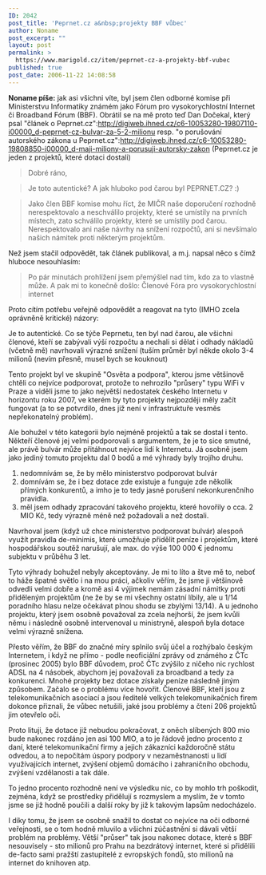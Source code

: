 ```yaml
---
ID: 2042
post_title: 'Peprnet.cz a&nbsp;projekty BBF vůbec'
author: Noname
post_excerpt: ""
layout: post
permalink: >
  https://www.marigold.cz/item/peprnet-cz-a-projekty-bbf-vubec
published: true
post_date: 2006-11-22 14:08:58
---
```

<texy>**Noname píše:** jak asi všichni víte, byl jsem člen odborné komise při Ministerstvu  Informatiky známém jako Fórum pro vysokorychlostní Internet či Broadband Fórum (BBF). Obrátil se na mě proto teď Dan Dočekal, který psal "článek o Peprnet.cz":http://digiweb.ihned.cz/c6-10053280-19807110-i00000_d-peprnet-cz-bulvar-za-5-2-milionu resp. "o porušování autorského zákona u Peprnet.cz":http://digiweb.ihned.cz/c6-10053280-19808850-i00000_d-maji-miliony-a-porusuji-autorsky-zakon (Peprnet.cz je jeden z projektů, které dotaci dostali)
> Dobré ráno,

> Je toto autentické? A jak hluboko pod čarou byl PEPRNET.CZ? :)

> Jako člen BBF komise mohu říct, že MIČR naše doporučení rozhodně nerespektovalo a neschválilo projekty, které se umístily na prvních místech, zato schválilo projekty, které se umístily pod čarou. Nerespektovalo ani naše návrhy na snížení rozpočtů, ani si nevšímalo našich námitek proti některým projektům.

Než jsem stačil odpovědět, tak článek publikoval, a m.j. napsal něco s čímž hluboce nesouhlasím:

> Po pár minutách prohlížení jsem přemýšlel nad tím, kdo za to vlastně může. A pak mi to konečně došlo:  Členové Fóra pro vysokorychlostní internet

Proto cítím potřebu veřejně odpovědět a reagovat na tyto (IMHO zcela oprávněně kritické) názory:

<!--more-->

Je to autentické. Co se týče Peprnetu, ten byl nad čarou, ale všichni
členové, kteří se zabývali výší rozpočtu a nechali si dělat i odhady
nákladů (včetně mě) navrhovali výrazné snížení (tuším průměr byl někde
okolo 3-4 milionů (nevím přesně, musel bych se kouknout)

Tento projekt byl ve skupině "Osvěta a podpora", kterou jsme většinově chtěli co
nejvíce podporovat, protože to nehrozilo "průsery" typu WiFi v Praze a
viděli jsme to jako největší nedostatek českého Internetu v horizontu
roku 2007, ve kterém by tyto projekty nejpozději měly začít fungovat
(a to se potvrdilo, dnes již není v infrastruktuře vesměs
nepřekonatelný problém).

Ale bohužel v této kategorii bylo nejméně projektů a tak se dostal i
tento. Někteří členové jej velmi podporovali s argumentem, že je to
sice smutné, ale právě bulvár může přitáhnout nejvíce lidí k
Internetu.
Já osobně jsem jako jediný tomuto projektu dal 0 bodů a mé výhrady
byly trojího druhu.
1) nedomnívám se, že by mělo ministerstvo podporovat bulvár
2) domnívám se, že i bez dotace zde existuje a funguje zde několik přímých konkurentů, a imho je to tedy jasné porušení nekonkurenčního pravidla.
3) měl jsem odhady zpracování takového projektu, které hovořily o cca. 2 MIO Kč, tedy výrazně méně než požadovali a než dostali.

Navrhoval jsem (když už chce ministerstvo podporovat bulvár) alespoň
využít pravidla de-minimis, které umožňuje přidělit peníze i
projektům, které hospodářskou soutěž narušují, ale max. do výše 100
000 € jednomu subjektu v průběhu 3 let.

Tyto výhrady bohužel nebyly akceptovány. Je mi to líto a štve mě to,
neboť to háže špatné světlo i na mou práci, ačkoliv věřím, že jsme ji
většinově odvedli velmi dobře a kromě asi 4 výjimek nemám zásadní
námitky proti přiděleným projektům (ne že by se mi všechny ostatní
líbily, ale u 1/14 poradního hlasu nelze očekávat plnou shodu se
zbylými 13/14). A u jednoho projektu, který jsem osobně považoval za
zcela nejhorší, že jsem kvůli němu i následně osobně intervenoval u
ministryně, alespoň byla dotace velmi výrazně snížena.

Přesto věřím, že BBF do značné míry splnilo svůj účel a rozhýbalo
českým Internetem, i když ne přímo - podle neoficiální zprávy od
známého z ČTc (prosinec 2005) bylo BBF důvodem, proč ČTc zvýšilo z
ničeho nic rychlost ADSL na 4 násobek, abychom jej považovali za
broadband a tedy za konkurenci. Mnohé projekty bez dotace získaly
peníze následně jiným způsobem. Začalo se o problému více hovořit.
Členové BBF, kteří jsou z telekomunikačních asociací a jsou ředitelé
velkých telekomunikačních firem dokonce přiznali, že vůbec netušili,
jaké jsou problémy a čtení 206 projektů jim otevřelo oči.

Proto lituji, že dotace již nebudou pokračovat, z oněch slíbených 800
mio bude nakonec rozdáno jen asi 100 MIO, a to je řádově jedno
procento z daní, které telekomunikační firmy a jejich zákazníci
každoročně státu odvedou, a to nepočítám úspory podpory v
nezaměstnanosti u lidí využívajících internet, zvýšení objemů domácího
i zahraničního obchodu, zvýšení vzdělanosti a tak dále.

To jedno procento rozhodně není ve výsledku nic, co by mohlo trh
poškodit, zejména, když se prostředky přidělují s rozmyslem a myslím,
že v tomto jsme se již hodně poučili a další roky by již k takovým
lapsům nedocházelo.

I díky tomu, že jsem se osobně snažil to dostat co nejvíce na oči
odborné veřejnosti, se o tom hodně mluvilo a všichni zúčastnění si
dávali větší problém na problémy. Větší "průser" tak jsou nakonec
dotace, které s BBF nesouvisely - sto milionů pro Prahu na bezdrátový
internet, které si přidělili de-facto sami pražští zastupitelé z
evropských fondů, sto milionů na internet do knihoven atp.